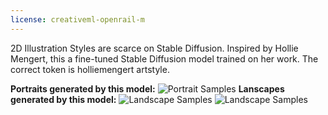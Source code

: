 ```yaml
---
license: creativeml-openrail-m
---
```

2D Illustration Styles are scarce on Stable Diffusion. Inspired by Hollie Mengert, this a fine-tuned Stable Diffusion model trained on her work. The correct token is holliemengert artstyle.

**Portraits generated by this model:**
![Portrait Samples](https://imgur.com/a/JcxYJ1H)
**Lanscapes generated by this model:**
![Landscape Samples](https://huggingface.co/ogkalu/hollie-mengert-artstyle/resolve/main/generated-landscapes1.png)
![Landscape Samples](https://huggingface.co/ogkalu/hollie-mengert-artstyle/blob/main/generated-landscapes2.png)